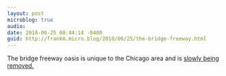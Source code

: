 ```yaml
---
layout: post
microblog: true
audio: 
date: 2018-06-25 08:44:14 -0400
guid: http://frankm.micro.blog/2018/06/25/the-bridge-freeway.html
---
```

The bridge freeway oasis is unique to the Chicago area and is [slowly being removed.](http://www.chicagotribune.com/news/ct-met-ohare-oasis-tollway-expansion-met-20180622-story.html#nws=true)
